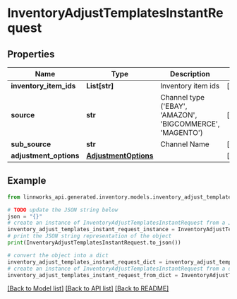 # InventoryAdjustTemplatesInstantRequest


## Properties

Name | Type | Description | Notes
------------ | ------------- | ------------- | -------------
**inventory_item_ids** | **List[str]** | Inventory item ids | [optional] 
**source** | **str** | Channel type (&#39;EBAY&#39;, &#39;AMAZON&#39;, &#39;BIGCOMMERCE&#39;, &#39;MAGENTO&#39;) | [optional] 
**sub_source** | **str** | Channel Name | [optional] 
**adjustment_options** | [**AdjustmentOptions**](AdjustmentOptions.md) |  | [optional] 

## Example

```python
from linnworks_api.generated.inventory.models.inventory_adjust_templates_instant_request import InventoryAdjustTemplatesInstantRequest

# TODO update the JSON string below
json = "{}"
# create an instance of InventoryAdjustTemplatesInstantRequest from a JSON string
inventory_adjust_templates_instant_request_instance = InventoryAdjustTemplatesInstantRequest.from_json(json)
# print the JSON string representation of the object
print(InventoryAdjustTemplatesInstantRequest.to_json())

# convert the object into a dict
inventory_adjust_templates_instant_request_dict = inventory_adjust_templates_instant_request_instance.to_dict()
# create an instance of InventoryAdjustTemplatesInstantRequest from a dict
inventory_adjust_templates_instant_request_from_dict = InventoryAdjustTemplatesInstantRequest.from_dict(inventory_adjust_templates_instant_request_dict)
```
[[Back to Model list]](../README.md#documentation-for-models) [[Back to API list]](../README.md#documentation-for-api-endpoints) [[Back to README]](../README.md)


